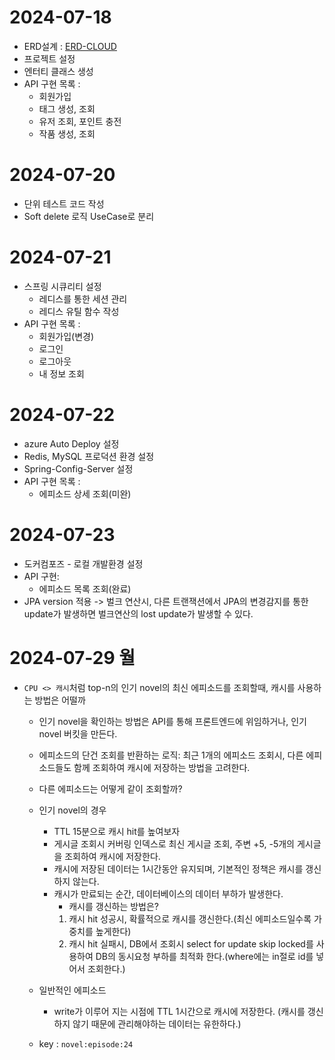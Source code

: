 # 2024-07-18
- ERD설계 : [ERD-CLOUD](https://www.erdcloud.com/d/gDSmQCFvmiYyNmirq)
- 프로젝트 설정
- 엔터티 클래스 생성
- API 구현 목록 : 
  - 회원가입
  - 태그 생성, 조회
  - 유저 조회, 포인트 충전
  - 작품 생성, 조회

# 2024-07-20
- 단위 테스트 코드 작성
- Soft delete 로직 UseCase로 분리

# 2024-07-21
- 스프링 시큐리티 설정
  - 레디스를 통한 세션 관리
  - 레디스 유틸 함수 작성
- API 구현 목록 :
  - 회원가입(변경) 
  - 로그인
  - 로그아웃
  - 내 정보 조회

# 2024-07-22
- azure Auto Deploy 설정
- Redis, MySQL 프로덕션 환경 설정
- Spring-Config-Server 설정
- API 구현 목록 :
  - 에피소드 상세 조회(미완)

# 2024-07-23
- 도커컴포즈 - 로컬 개발환경 설정
- API 구현:
  - 에피소드 목록 조회(완료)
- JPA version 적용 -> 벌크 연산시, 다른 트랜잭션에서 JPA의 변경감지를 통한 update가 발생하면 벌크연산의 lost update가 발생할 수 있다.

# 2024-07-29 월
- `CPU <> 캐시`처럼 top-n의 인기 novel의 최신 에피소드를 조회할때, 캐시를 사용하는 방법은 어떨까
  - 인기 novel을 확인하는 방법은 API를 통해 프론트엔드에 위임하거나, 인기 novel 버킷을 만든다.
  - 에피소드의 단건 조회를 반환하는 로직: 최근 1개의 에피소드 조회시, 다른 에피소드들도 함께 조회하여 캐시에 저장하는 방법을 고려한다.
  - 다른 에피소드는 어떻게 같이 조회할까?
  - 인기 novel의 경우 
    - TTL 15분으로 캐시 hit를 높여보자
    - 게시글 조회시 커버링 인덱스로 최신 게시글 조회, 주변 +5, -5개의 게시글을 조회하여 캐시에 저장한다.
    - 캐시에 저장된 데이터는 1시간동안 유지되며, 기본적인 정책은 캐시를 갱신하지 않는다.
    - 캐시가 만료되는 순간, 데이터베이스의 데이터 부하가 발생한다.
      - 캐시를 갱신하는 방법은?
      1. 캐시 hit 성공시, 확률적으로 캐시를 갱신한다.(최신 에피소드일수록 가중치를 높게한다)
      2. 캐시 hit 실패시, DB에서 조회시 select for update skip locked를 사용하여 DB의 동시요청 부하를 최적화 한다.(where에는 in절로 id를 넣어서 조회한다.)
         
  - 일반적인 에피소드
    - write가 이루어 지는 시점에 TTL 1시간으로 캐시에 저장한다.
    (캐시를 갱신하지 않기 때문에 관리해야하는 데이터는 유한하다.)
  - key : `novel:episode:24`